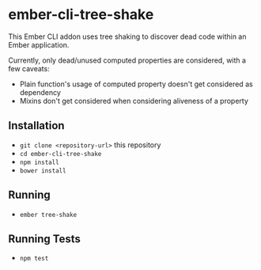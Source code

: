 # ember-cli-tree-shake

This Ember CLI addon uses tree shaking to discover dead code within an Ember
application.

Currently, only dead/unused computed properties are considered, with a few
caveats:

- Plain function's usage of computed property doesn't get considered as dependency
- Mixins don't get considered when considering aliveness of a property

## Installation

* `git clone <repository-url>` this repository
* `cd ember-cli-tree-shake`
* `npm install`
* `bower install`

## Running

* `ember tree-shake`

## Running Tests

* `npm test`
